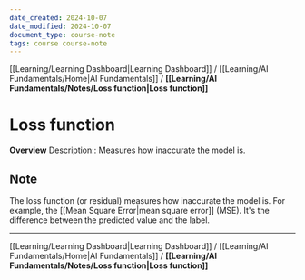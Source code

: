 ```yaml
---
date_created: 2024-10-07
date_modified: 2024-10-07
document_type: course-note
tags: course course-note
---
```

[[Learning/Learning Dashboard|Learning Dashboard]] / [[Learning/AI Fundamentals/Home|AI Fundamentals]] / **[[Learning/AI Fundamentals/Notes/Loss function|Loss function]]**
# Loss function
**Overview**
Description:: Measures how inaccurate the model is.

## Note

The loss function (or residual) measures how inaccurate the model is. For example, the [[Mean Square Error|mean square error]] (MSE). It's the difference between the predicted value and the label.

---
[[Learning/Learning Dashboard|Learning Dashboard]] / [[Learning/AI Fundamentals/Home|AI Fundamentals]] / **[[Learning/AI Fundamentals/Notes/Loss function|Loss function]]**